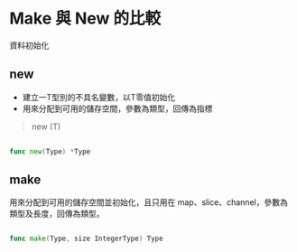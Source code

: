 # Make 與 New 的比較

資料初始化

## new 

* 建立一T型別的不具名變數，以T零值初始化
* 用來分配到可用的儲存空間，參數為類型，回傳為指標

> new (T)

```go
	
func new(Type) *Type

```

## make

用來分配到可用的儲存空間並初始化，且只用在 map、slice、channel，參數為類型及長度，回傳為類型。

```go

func make(Type, size IntegerType) Type

```